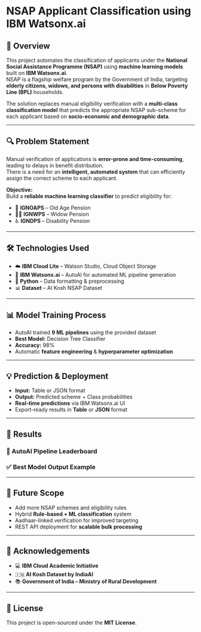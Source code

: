 # NSAP Applicant Classification using IBM Watsonx.ai

## 📘 Overview
This project automates the classification of applicants under the **National Social Assistance Programme (NSAP)** using **machine learning models** built on **IBM Watsonx.ai**.  
NSAP is a flagship welfare program by the Government of India, targeting **elderly citizens, widows, and persons with disabilities** in **Below Poverty Line (BPL)** households.

The solution replaces manual eligibility verification with a **multi-class classification model** that predicts the appropriate NSAP sub-scheme for each applicant based on **socio-economic and demographic data**.

---

## 🔍 Problem Statement
Manual verification of applications is **error-prone and time-consuming**, leading to delays in benefit distribution.  
There is a need for an **intelligent, automated system** that can efficiently assign the correct scheme to each applicant.

**Objective:**  
Build a **reliable machine learning classifier** to predict eligibility for:
- 🧓 **IGNOAPS** – Old Age Pension
- 👩‍🦳 **IGNWPS** – Widow Pension
- ♿ **IGNDPS** – Disability Pension

---

## 🛠️ Technologies Used
- ☁️ **IBM Cloud Lite** – Watson Studio, Cloud Object Storage  
- 🤖 **IBM Watsonx.ai** – AutoAI for automated ML pipeline generation  
- 🐍 **Python** – Data formatting & preprocessing  
- 📊 **Dataset** – AI Kosh NSAP Dataset  

---

## 📊 Model Training Process
- AutoAI trained **9 ML pipelines** using the provided dataset  
- **Best Model:** Decision Tree Classifier  
- **Accuracy:** 98%  
- Automatic **feature engineering** & **hyperparameter optimization**  

---

## 💡 Prediction & Deployment
- **Input:** Table or JSON format  
- **Output:** Predicted scheme + Class probabilities  
- **Real-time predictions** via IBM Watsonx.ai UI  
- Export-ready results in **Table** or **JSON** format  

---

## 📸 Results
### 🔷 AutoAI Pipeline Leaderboard


### ✅ Best Model Output Example

---

## 🔭 Future Scope
- Add more NSAP schemes and eligibility rules  
- Hybrid **Rule-based + ML classification** system  
- Aadhaar-linked verification for improved targeting  
- REST API deployment for **scalable bulk processing**  

---

## 🙏 Acknowledgements
- 💻 **IBM Cloud Academic Initiative**  
- 🇮🇳 **AI Kosh Dataset by IndiaAI**  
- 📚 **Government of India – Ministry of Rural Development**  

---

## 📜 License
This project is open-sourced under the **MIT License**.
